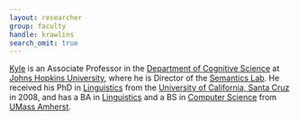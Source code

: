 ```yaml
---
layout: researcher
group: faculty
handle: krawlins
search_omit: true
---
```


[Kyle](https://rawlins.io/) is an Associate Professor in the [Department of Cognitive Science](http://cogsci.jhu.edu/) at [Johns Hopkins University](https://www.jhu.edu/), where he is Director of the [Semantics Lab](https://rawlins.io/semlab/). He received his PhD in [Linguistics](https://linguistics.ucsc.edu/) from the [University of California, Santa Cruz](https://www.ucsc.edu/) in 2008, and has a BA in [Linguistics](http://www.umass.edu/linguistics/) and a BS in [Computer Science](https://www.cics.umass.edu/) from [UMass Amherst](https://www.umass.edu/).
